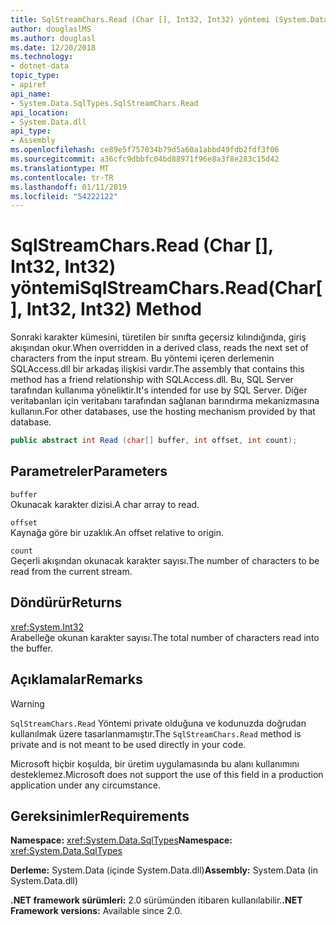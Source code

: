 ```yaml
---
title: SqlStreamChars.Read (Char [], Int32, Int32) yöntemi (System.Data.SqlTypes)
author: douglaslMS
ms.author: douglasl
ms.date: 12/20/2018
ms.technology:
- dotnet-data
topic_type:
- apiref
api_name:
- System.Data.SqlTypes.SqlStreamChars.Read
api_location:
- System.Data.dll
api_type:
- Assembly
ms.openlocfilehash: ce89e5f757034b79d5a60a1abbd49fdb2fdf3f06
ms.sourcegitcommit: a36cfc9dbbfc04bd88971f96e8a3f8e283c15d42
ms.translationtype: MT
ms.contentlocale: tr-TR
ms.lasthandoff: 01/11/2019
ms.locfileid: "54222122"
---
```

# <a name="sqlstreamcharsreadchar-int32-int32-method"></a><span data-ttu-id="22a80-102">SqlStreamChars.Read (Char [], Int32, Int32) yöntemi</span><span class="sxs-lookup"><span data-stu-id="22a80-102">SqlStreamChars.Read(Char[], Int32, Int32) Method</span></span>

<span data-ttu-id="22a80-103">Sonraki karakter kümesini, türetilen bir sınıfta geçersiz kılındığında, giriş akışından okur.</span><span class="sxs-lookup"><span data-stu-id="22a80-103">When overridden in a derived class, reads the next set of characters from the input stream.</span></span> <span data-ttu-id="22a80-104">Bu yöntemi içeren derlemenin SQLAccess.dll bir arkadaş ilişkisi vardır.</span><span class="sxs-lookup"><span data-stu-id="22a80-104">The assembly that contains this method has a friend relationship with SQLAccess.dll.</span></span> <span data-ttu-id="22a80-105">Bu, SQL Server tarafından kullanıma yöneliktir.</span><span class="sxs-lookup"><span data-stu-id="22a80-105">It's intended for use by SQL Server.</span></span> <span data-ttu-id="22a80-106">Diğer veritabanları için veritabanı tarafından sağlanan barındırma mekanizmasına kullanın.</span><span class="sxs-lookup"><span data-stu-id="22a80-106">For other databases, use the hosting mechanism provided by that database.</span></span>

```csharp
public abstract int Read (char[] buffer, int offset, int count);
```

## <a name="parameters"></a><span data-ttu-id="22a80-107">Parametreler</span><span class="sxs-lookup"><span data-stu-id="22a80-107">Parameters</span></span>

`buffer`\
<span data-ttu-id="22a80-108">Okunacak karakter dizisi.</span><span class="sxs-lookup"><span data-stu-id="22a80-108">A char array to read.</span></span>

`offset`\
<span data-ttu-id="22a80-109">Kaynağa göre bir uzaklık.</span><span class="sxs-lookup"><span data-stu-id="22a80-109">An offset relative to origin.</span></span>

`count`\
<span data-ttu-id="22a80-110">Geçerli akışından okunacak karakter sayısı.</span><span class="sxs-lookup"><span data-stu-id="22a80-110">The number of characters to be read from the current stream.</span></span>

## <a name="returns"></a><span data-ttu-id="22a80-111">Döndürür</span><span class="sxs-lookup"><span data-stu-id="22a80-111">Returns</span></span>

<xref:System.Int32>\
<span data-ttu-id="22a80-112">Arabelleğe okunan karakter sayısı.</span><span class="sxs-lookup"><span data-stu-id="22a80-112">The total number of characters read into the buffer.</span></span>

## <a name="remarks"></a><span data-ttu-id="22a80-113">Açıklamalar</span><span class="sxs-lookup"><span data-stu-id="22a80-113">Remarks</span></span>

> [!WARNING]
> <span data-ttu-id="22a80-114">`SqlStreamChars.Read` Yöntemi private olduğuna ve kodunuzda doğrudan kullanılmak üzere tasarlanmamıştır.</span><span class="sxs-lookup"><span data-stu-id="22a80-114">The `SqlStreamChars.Read` method is private and is not meant to be used directly in your code.</span></span>
>
> <span data-ttu-id="22a80-115">Microsoft hiçbir koşulda, bir üretim uygulamasında bu alanı kullanımını desteklemez.</span><span class="sxs-lookup"><span data-stu-id="22a80-115">Microsoft does not support the use of this field in a production application under any circumstance.</span></span>

## <a name="requirements"></a><span data-ttu-id="22a80-116">Gereksinimler</span><span class="sxs-lookup"><span data-stu-id="22a80-116">Requirements</span></span>

<span data-ttu-id="22a80-117">**Namespace:** <xref:System.Data.SqlTypes></span><span class="sxs-lookup"><span data-stu-id="22a80-117">**Namespace:** <xref:System.Data.SqlTypes></span></span>

<span data-ttu-id="22a80-118">**Derleme:** System.Data (içinde System.Data.dll)</span><span class="sxs-lookup"><span data-stu-id="22a80-118">**Assembly:** System.Data (in System.Data.dll)</span></span>

<span data-ttu-id="22a80-119">**.NET framework sürümleri:** 2.0 sürümünden itibaren kullanılabilir.</span><span class="sxs-lookup"><span data-stu-id="22a80-119">**.NET Framework versions:** Available since 2.0.</span></span>